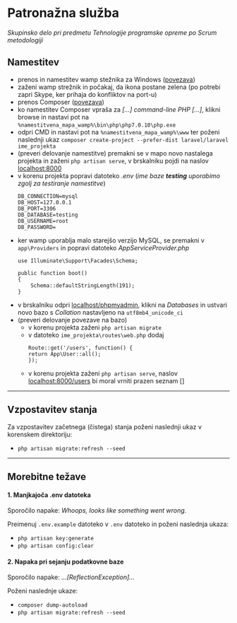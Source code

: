 # Patronažna služba
*Skupinsko delo pri predmetu Tehnologije programske opreme po Scrum metodologiji*

## Namestitev
- prenos in namestitev wamp stežnika za Windows ([povezava](http://www.wampserver.com/en/))
- zaženi wamp strežnik in počakaj, da ikona postane zelena (po potrebi zapri Skype, ker prihaja do konfliktov na port-u)
- prenos Composer ([povezava](https://getcomposer.org/))
- ko namestitev Composer vpraša za *[...] command-line PHP [...]*, klikni browse in nastavi pot na `%namestitvena_mapa_wamp%\bin\php\php7.0.10\php.exe`
- odpri CMD in nastavi pot na `%namestitvena_mapa_wamp%\www` ter poženi naslednji ukaz `composer create-project --prefer-dist laravel/laravel ime_projekta`
- (preveri delovanje namestitve) premakni se v mapo novo nastalega projekta in zaženi `php artisan serve`, v brskalniku pojdi na naslov [localhost:8000](http://localhost:8000/)
- v korenu projekta popravi datoteko *.env* (*ime baze **testing** uporabimo zgolj za testiranje namestitve*)
    ```
    DB_CONNECTION=mysql
    DB_HOST=127.0.0.1
    DB_PORT=3306
    DB_DATABASE=testing
    DB_USERNAME=root
    DB_PASSWORD=
    ```
- ker wamp uporablja malo starejšo verzijo MySQL, se premakni v `app\Providers` in popravi datoteko *AppServiceProvider.php*
    ```
    use Illuminate\Support\Facades\Schema;
    
    public function boot()
    {
        Schema::defaultStringLength(191);
    }
    ```
- v brskalniku odpri [localhost/phpmyadmin](http://localhost/phpmyadmin/), klikni na *Databases* in ustvari novo bazo s *Collation* nastavljeno na `utf8mb4_unicode_ci`
- (preveri delovanje povezave na bazo) 
    - v korenu projekta zaženi `php artisan migrate`
    - v datoteko `ime_projekta\routes\web.php` dodaj
        ```
        Route::get('/users', function() {
        return App\User::all();
        });
        ```
    - v korenu projekta zaženi `php artisan serve`, naslov [localhost:8000/users](http://localhost:8000/users/) bi moral vrniti prazen seznam []
    
***

## Vzpostavitev stanja
Za vzpostavitev začetnega (čistega) stanja poženi naslednji ukaz v korenskem direktoriju:
- `php artisan migrate:refresh --seed`
 
***

## Morebitne težave
#### 1. Manjkajoča .env datoteka
Sporočilo napake: *Whoops, looks like something went wrong.*

Preimenuj `.env.example` datoteko v `.env` datoteko in poženi naslednja ukaza:
- `php artisan key:generate`
- `php artisan config:clear`

#### 2. Napaka pri sejanju podatkovne baze
Sporočilo napake: *...[ReflectionException]...*

Poženi naslednje ukaze:
- `composer dump-autoload`
- `php artisan migrate:refresh --seed`
